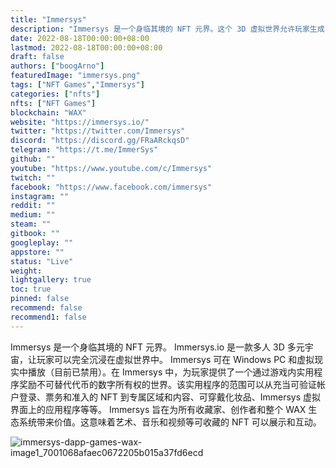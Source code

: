 ```yaml
---
title: "Immersys"
description: "Immersys 是一个身临其境的 NFT 元界。这个 3D 虚拟世界允许玩家生成 NFT，佩戴 NFT，并将其视为访问权限。体验数字所有权！"
date: 2022-08-18T00:00:00+08:00
lastmod: 2022-08-18T00:00:00+08:00
draft: false
authors: ["boogArno"]
featuredImage: "immersys.png"
tags: ["NFT Games","Immersys"]
categories: ["nfts"]
nfts: ["NFT Games"]
blockchain: "WAX"
website: "https://immersys.io/"
twitter: "https://twitter.com/Immersys"
discord: "https://discord.gg/FRaARckqsD"
telegram: "https://t.me/ImmerSys"
github: ""
youtube: "https://www.youtube.com/c/Immersys"
twitch: ""
facebook: "https://www.facebook.com/immersys"
instagram: ""
reddit: ""
medium: ""
steam: ""
gitbook: ""
googleplay: ""
appstore: ""
status: "Live"
weight: 
lightgallery: true
toc: true
pinned: false
recommend: false
recommend1: false
---
```

Immersys 是一个身临其境的 NFT 元界。
Immersys.io 是一款多人 3D 多元宇宙，让玩家可以完全沉浸在虚拟世界中。 Immersys 可在 Windows PC 和虚拟现实中播放（目前已禁用）。在 Immersys 中，为玩家提供了一个通过游戏内实用程序奖励不可替代代币的数字所有权的世界。该实用程序的范围可以从充当可验证帐户登录、票务和准入的 NFT 到专属区域和内容、可穿戴化妆品、Immersys 虚拟界面上的应用程序等等。 Immersys 旨在为所有收藏家、创作者和整个 WAX 生态系统带来价值。这意味着艺术、音乐和视频等可收藏的 NFT 可以展示和互动。

![immersys-dapp-games-wax-image1_7001068afaec0672205b015a37fd6ecd](immersys-dapp-games-wax-image1_7001068afaec0672205b015a37fd6ecd.png)
